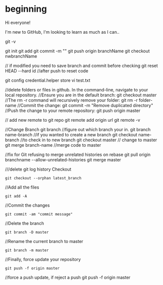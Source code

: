 # beginning
Hi everyone!

I'm new to GitHub, I'm looking to learn as much as I can..


git -v

git init
git add
git commit -m ""
git push origin branchName
git checkout nwbranchName 

// if modified you need to save branch and commit before checking 
git reset HEAD --hard id //after push to reset code

git config credential.helper store
vi test.txt

//delete folders or files in github. In the command-line, navigate to your local repository.
//Ensure you are in the default branch:
    git checkout master
//The rm -r command will recursively remove your folder:
    git rm -r folder-name
//Commit the change:
    git commit -m "Remove duplicated directory"
//Push the change to your remote repository:
    git push origin master

// add new remote to git repo
git remote add origin url
git remote -v

//Change Branch 
git branch //figure out which branch your in.
git branch name-branch //if  you wanted to create a new branch
git checkout name-branch //to check in to new branch
git checkout master // change to master 
git merge branch-name //merge code to master

//fix for Git refusing to merge unrelated histories on rebase
git pull origin branchname --allow-unrelated-histories
git merge master


///delete git log history 
Checkout

    git checkout --orphan latest_branch

//Add all the files

    git add -A

//Commit the changes

    git commit -am "commit message"

//Delete the branch

    git branch -D master

//Rename the current branch to master

    git branch -m master

//Finally, force update your repository

    git push -f origin master

//force a push update, if reject a push
   git push -f origin master


